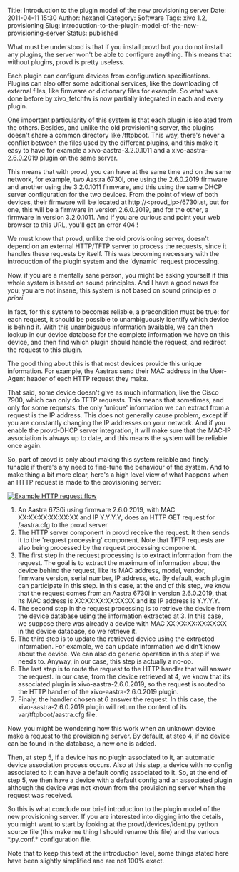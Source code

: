 Title: Introduction to the plugin model of the new provisioning server
Date: 2011-04-11 15:30
Author: hexanol
Category: Software
Tags: xivo 1.2, provisioning
Slug: introduction-to-the-plugin-model-of-the-new-provisioning-server
Status: published

What must be understood is that if you install provd but you do not
install any plugins, the server won't be able to configure anything.
This means that without plugins, provd is pretty useless.

Each plugin can configure devices from configuration specifications.
Plugins can also offer some additional services, like the downloading of
external files, like firmware or dictionary files for example. So what
was done before by xivo\_fetchfw is now partially integrated in each and
every plugin.

One important particularity of this system is that each plugin is
isolated from the others. Besides, and unlike the old provisioning
server, the plugins doesn't share a common directory like /tftpboot.
This way, there's never a conflict between the files used by the
different plugins, and this make it easy to have for example a
xivo-aastra-3.2.0.1011 and a xivo-aastra-2.6.0.2019 plugin on the same
server.

This means that with provd, you can have at the same time and on the
same network, for example, two Aastra 6730i, one using the 2.6.0.2019
firmware and another using the 3.2.0.1011 firmware, and this using the
same DHCP server configuration for the two devices. From the point of
view of both devices, their firmware will be located at
http://&lt;provd\_ip&gt;/6730i.st, but for one, this will be a firmware
in version 2.6.0.2019, and for the other, a firmware in version
3.2.0.1011. And if you are curious and point your web browser to this
URL, you'll get an error 404 !

We must know that provd, unlike the old provisioning server, doesn't
depend on an external HTTP/TFTP server to process the requests, since it
handles these requests by itself. This was becoming necessary with the
introduction of the plugin system and the 'dynamic' request processing.

Now, if you are a mentally sane person, you might be asking yourself if
this whole system is based on sound principles. And I have a good news
for you; you are not insane, this system is not based on sound
principles *a priori*.

In fact, for this system to becomes reliable, a precondition must be
true: for each request, it should be possible to unambiguously identify
which device is behind it. With this unambiguous information available,
we can then lookup in our device database for the complete information
we have on this device, and then find which plugin should handle the
request, and redirect the request to this plugin.

The good thing about this is that most devices provide this unique
information. For example, the Aastras send their MAC address in the
User-Agent header of each HTTP request they make.

That said, some device doesn't give as much information, like the Cisco
7900, which can only do TFTP requests. This means that sometimes, and
only for some requests, the only 'unique' information we can extract
from a request is the IP address. This does not generally cause problem,
except if you are constantly changing the IP addresses on your network.
And if you enable the provd-DHCP server integration, it will make sure
that the MAC-IP association is always up to date, and this means the
system will be reliable once again.

So, part of provd is only about making this system reliable and finely
tunable if there's any need to fine-tune the behaviour of the system.
And to make thing a bit more clear, here's a high level view of what
happens when an HTTP request is made to the provisioning server:

[![Example HTTP request
flow](/images/blog/provd/.provd-http-request-flow_m.jpg "Example HTTP request flow, avr. 2011")](/images/blog/provd/provd-http-request-flow.png "Example HTTP request flow")

1.  An Aastra 6730i using firmware 2.6.0.2019, with MAC
    XX:XX:XX:XX:XX:XX and IP Y.Y.Y.Y, does an HTTP GET request for
    /aastra.cfg to the provd server
2.  The HTTP server component in provd receive the request. It then
    sends it to the 'request processing' component. Note that TFTP
    requests are also being processed by the request
    processing component.
3.  The first step in the request processing is to extract information
    from the request. The goal is to extract the maximum of information
    about the device behind the request, like its MAC address, model,
    vendor, firmware version, serial number, IP address, etc. By
    default, each plugin can participate in this step. In this case, at
    the end of this step, we know that the request comes from an Aastra
    6730i in version 2.6.0.2019, that its MAC address is
    XX:XX:XX:XX:XX:XX and its IP address is Y.Y.Y.Y.
4.  The second step in the request processing is to retrieve the device
    from the device database using the information extracted at 3. In
    this case, we suppose there was already a device with MAC
    XX:XX:XX:XX:XX:XX in the device database, so we retrieve it.
5.  The third step is to update the retrieved device using the
    extracted information. For example, we can update information we
    didn't know about the device. We can also do generic operation in
    this step if we needs to. Anyway, in our case, this step is actually
    a no-op.
6.  The last step is to route the request to the HTTP handler that will
    answer the request. In our case, from the device retrieved at 4, we
    know that its associated plugin is xivo-aastra-2.6.0.2019, so the
    request is routed to the HTTP handler of the
    xivo-aastra-2.6.0.2019 plugin.
7.  Finaly, the handler chosen at 6 answer the request. In this case,
    the xivo-aastra-2.6.0.2019 plugin will return the content of its
    var/tftpboot/aastra.cfg file.

Now, you might be wondering how this work when an unknown device make a
request to the provisioning server. By default, at step 4, if no device
can be found in the database, a new one is added.

Then, at step 5, if a device has no plugin associated to it, an
automatic device association process occurs. Also at this step, a device
with no config associated to it can have a default config associated to
it. So, at the end of step 5, we then have a device with a default
config and an associated plugin although the device was not known from
the provisioning server when the request was received.

So this is what conclude our brief introduction to the plugin model of
the new provisioning server. If you are interested into digging into the
details, you might want to start by looking at the
provd/devices/ident.py python source file (this make me thing I should
rename this file) and the various \*.py.conf.\* configuration file.

Note that to keep this text at the introduction level, some things
stated here have been slightly simplified and are not 100% exact.

</p>

